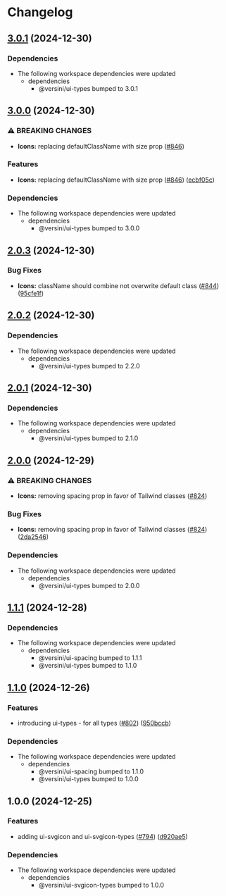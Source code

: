# Changelog

## [3.0.1](https://github.com/versini-org/ui-components/compare/ui-svgicon-v3.0.0...ui-svgicon-v3.0.1) (2024-12-30)


### Dependencies

* The following workspace dependencies were updated
  * dependencies
    * @versini/ui-types bumped to 3.0.1

## [3.0.0](https://github.com/versini-org/ui-components/compare/ui-svgicon-v2.0.3...ui-svgicon-v3.0.0) (2024-12-30)


### ⚠ BREAKING CHANGES

* **Icons:** replacing defaultClassName with size prop ([#846](https://github.com/versini-org/ui-components/issues/846))

### Features

* **Icons:** replacing defaultClassName with size prop ([#846](https://github.com/versini-org/ui-components/issues/846)) ([ecbf05c](https://github.com/versini-org/ui-components/commit/ecbf05c3e764ff5425f62b5a3ba96797ccbb1a1a))


### Dependencies

* The following workspace dependencies were updated
  * dependencies
    * @versini/ui-types bumped to 3.0.0

## [2.0.3](https://github.com/versini-org/ui-components/compare/ui-svgicon-v2.0.2...ui-svgicon-v2.0.3) (2024-12-30)


### Bug Fixes

* **Icons:** className should combine not overwrite default class ([#844](https://github.com/versini-org/ui-components/issues/844)) ([95cfe1f](https://github.com/versini-org/ui-components/commit/95cfe1f85b09d2d79b0e52e489cf1c4429758d57))

## [2.0.2](https://github.com/versini-org/ui-components/compare/ui-svgicon-v2.0.1...ui-svgicon-v2.0.2) (2024-12-30)


### Dependencies

* The following workspace dependencies were updated
  * dependencies
    * @versini/ui-types bumped to 2.2.0

## [2.0.1](https://github.com/versini-org/ui-components/compare/ui-svgicon-v2.0.0...ui-svgicon-v2.0.1) (2024-12-30)


### Dependencies

* The following workspace dependencies were updated
  * dependencies
    * @versini/ui-types bumped to 2.1.0

## [2.0.0](https://github.com/versini-org/ui-components/compare/ui-svgicon-v1.1.1...ui-svgicon-v2.0.0) (2024-12-29)


### ⚠ BREAKING CHANGES

* **Icons:** removing spacing prop in favor of Tailwind classes ([#824](https://github.com/versini-org/ui-components/issues/824))

### Bug Fixes

* **Icons:** removing spacing prop in favor of Tailwind classes ([#824](https://github.com/versini-org/ui-components/issues/824)) ([2da2546](https://github.com/versini-org/ui-components/commit/2da2546d4e3c9e0bd61b9995ca9dc67d8aea18ca))


### Dependencies

* The following workspace dependencies were updated
  * dependencies
    * @versini/ui-types bumped to 2.0.0

## [1.1.1](https://github.com/versini-org/ui-components/compare/ui-svgicon-v1.1.0...ui-svgicon-v1.1.1) (2024-12-28)


### Dependencies

* The following workspace dependencies were updated
  * dependencies
    * @versini/ui-spacing bumped to 1.1.1
    * @versini/ui-types bumped to 1.1.0

## [1.1.0](https://github.com/versini-org/ui-components/compare/ui-svgicon-v1.0.0...ui-svgicon-v1.1.0) (2024-12-26)


### Features

* introducing ui-types - for all types ([#802](https://github.com/versini-org/ui-components/issues/802)) ([950bccb](https://github.com/versini-org/ui-components/commit/950bccb37bca104487c597f8a043ca3382331105))


### Dependencies

* The following workspace dependencies were updated
  * dependencies
    * @versini/ui-spacing bumped to 1.1.0
    * @versini/ui-types bumped to 1.0.0

## 1.0.0 (2024-12-25)


### Features

* adding ui-svgicon and ui-svgicon-types ([#794](https://github.com/versini-org/ui-components/issues/794)) ([d920ae5](https://github.com/versini-org/ui-components/commit/d920ae5900798f67f7acc14bd135195cca63e29a))


### Dependencies

* The following workspace dependencies were updated
  * dependencies
    * @versini/ui-svgicon-types bumped to 1.0.0
